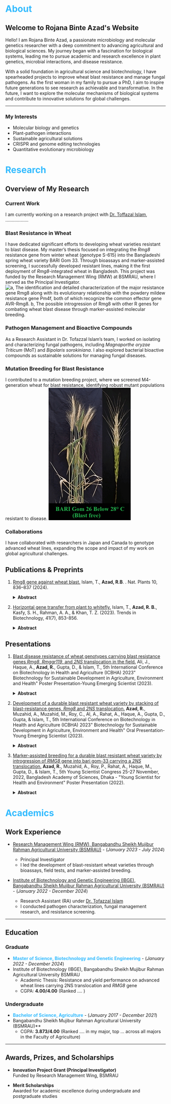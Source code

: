 # <span style="color:#33bbff">About</span>

## Welcome to Rojana Binte Azad's Website

Hello! I am Rojana Binte Azad, a passionate microbiology and molecular genetics researcher with a deep commitment to advancing agricultural and biological sciences. My journey began with a fascination for biological systems, leading me to pursue academic and research excellence in plant genetics, microbial interactions, and disease resistance.

With a solid foundation in agricultural science and biotechnology, I have spearheaded projects to improve wheat blast resistance and manage fungal pathogens. As the first woman in my family to pursue a PhD, I aim to inspire future generations to see research as achievable and transformative. In the future, I want to explore the molecular mechanisms of biological systems and contribute to innovative solutions for global challenges.

---

### My Interests
- Molecular biology and genetics  
- Plant-pathogen interactions  
- Sustainable agricultural solutions  
- CRISPR and genome editing technologies  
- Quantitative evolutionary microbiology


# <span style="color:#33bbff">Research</span>

## Overview of My Research

### Current Work

I am currently working on a research project with [Dr. Toffazal Islam](https://en.wikipedia.org/wiki/Tofazzal_Islam), ..................

### **Blast Resistance in Wheat**
I have dedicated significant efforts to developing wheat varieties resistant to blast disease. My master’s thesis focused on integrating the *Rmg8* resistance gene from winter wheat (genotype S-615) into the Bangladeshi spring wheat variety BARI Gom 33. Through bioassays and marker-assisted screening, I successfully developed resistant lines, making it the first deployment of *Rmg8*-integrated wheat in Bangladesh. This project was funded by the Research Management Wing (RMW) at BSMRAU, where I served as the Principal Investigator. 
![**a**, The identification and detailed characterization of the major resistance gene Rmg8 along with its evolutionary relationship with the powdery mildew resistance gene Pm4f, both of which recognize the common effector gene AVR-Rmg8. **b**, The possible introgression of Rmg8 with other R genes for combating wheat blast disease through marker-assisted molecular breeding.](https://media.springernature.com/full/springer-static/image/art%3A10.1038%2Fs41477-024-01690-3/MediaObjects/41477_2024_1690_Fig1_HTML.png?as=webp)


### **Pathogen Management and Bioactive Compounds**
As a Research Assistant in Dr. Tofazzal Islam’s team, I worked on isolating and characterizing fungal pathogens, including *Magnaporthe oryzae Triticum* (MoT) and *Bipolaris sorokiniana*. I also explored bacterial bioactive compounds as sustainable solutions for managing fungal diseases.

### **Mutation Breeding for Blast Resistance**
I contributed to a mutation breeding project, where we screened M4-generation wheat for blast resistance, identifying robust mutant populations resistant to disease.
![Blast in different temperatures](assets/img/testy.gif)

### **Collaborations**
I have collaborated with researchers in Japan and Canada to genotype advanced wheat lines, expanding the scope and impact of my work on global agricultural challenges.

## Publications & Preprints

1. [Rmg8 gene against wheat blast.](https://doi.org/10.1038/s41477-024-01690-3) Islam, T., **Azad, R.B**. . Nat. Plants 10, 836–837 (2024).
    <details>
        <summary><strong>Abstract</strong></summary>
        Characterization of <i>Rmg8</i>, the major resistancegene for wheat blast found in common wheat,brought a surprise: it is a variant of <i>Pm4</i>, aresistance gene for powdery mildew disease. Both genes recognize the AVR-<i>Rm8</i> gene ofthe wheat blast fungus <i>Magnaporthe oryzaepathotype Triticum</i> (MoT), which resultsin resistance against this pathogen. This discovery opens avenues for developing wheatvarieties to combat wheat blast disease. 
    </details>


2. [Horizontal gene transfer from plant to whitefly.](https://doi.org/10.1016/j.tibtech.2023.01.007)
Islam, T., **Azad, R. B.**, Kasfy, S. H., Rahman, A. A., & Khan, T. Z. (2023). Trends in Biotechnology, 41(7), 853-856.
    <details>
        <summary><strong>Abstract</strong></summary>
        The recent discovery of the horizontal transfer of a toxin-neutralizing gene from plant to whitefly (<i>Bemisia tabaci</i>), a polyphagous insect, sparked a new area of study. In this forum, we discuss some potential biotechnological applications of this newly discovered knowledge in the coevolutionary arms race between plants and whitefly.
    </details>

## Presentations

1. [Blast disease resistance of wheat genotypes carrying blast resistance genes _Rmg8_, _Rmggr119_, and _2NS_ translocation in the field.](https://doi.org/10.13140/RG.2.2.30677.23521) Ali, J., Haque, A., **Azad, R.**, Gupta, D., & Islam, T., 5th International Conference on Biotechnology in Health and Agriculture (ICBHA) 2023" Biotechnology for Sustainable Development in Agriculture, Environment and Health" Poster Presentation-Young Emerging Scientist (2023).
    <details>
            <summary><strong>Abstract</strong></summary>
            Wheat blast caused by a filamentous fungus <i>Magnaportha oryzae Triticum</i> (MoT) has emerged as a potential pandemic threat to global food security. Control of this fungus by chemical fungicides are unreliable due to its quick evolution and development of resistance against the chemicals. The development of a resistant variety is an effective way to combat the destructive fungal pathogen. Ten wheat blast resistance genes are discovered. Among them, seven genes namely, <i>Rmg1-7</i> are ineffective at higher temperatures. The blast resistance gene, <i>2NS</i> translocation has been deployed in the field of South America and Bangladesh. This study for the first-time evaluated blast-resistant performances of the genotypes <i>S615</i>, <i>GR119</i>, and wheat variety BARI Gom 33 that carry blast-resistance genes, <i>Rmg8</i>, <i>RmgGR119</i>, and <i>2NS</i> translocation, respectively in the field conditions, where BARI Gom 26 was used as a susceptible variety. Wheat genotypes/varieties carrying all three genes showed significantly higher but varying levels of blast resistance compared to BARI Gom 26. These results suggest that stacking of these genes in the elite varieties is needed to develop durable blast-resistant wheat varieties under the changing climate scenario in Bangladesh and beyond. Functional analysis of these genes is needed to elucidate the molecular mechanism of resistance under varying environmental conditions.
    </details>

2. [Development of a durable blast resistant wheat variety by stacking of blast-resistance genes, _Rmg8_ and _2NS_ translocation.](https://www.researchgate.net/publication/383213182_Development_of_a_Durable_Blast_Resistant_Wheat_Variety_by_Stacking_of_blast-resistance_genes_Rmg8_and_2NS_Translocation) **Azad, R.**, Muzahid, A., Muzahid, M., Roy, C., Al, A., Rahat, A., Haque, A., Gupta, D., Gupta, & Islam, T., 5th International Conference on Biotechnology in Health and Agriculture (ICBHA) 2023" Biotechnology for Sustainable Development in Agriculture, Environment and Health" Oral Presentation-Young Emerging Scientist (2023).
    <details>
        <summary><strong>Abstract</strong></summary>
        Wheat is one of the most important crops for global food security. <i>Magnaportha oryzae Triticum</i>, a filamentous fungus that causes wheat blast, has emerged as a potentially catastrophic food security threat in some countries in South America, Africa, and Asia, such as Bangladesh. Developing blast-resistant varieties is considered a long-term solution to this problem. There are limited sources of blast resistance, and no completely blast-resistant variety is available. To mitigate wheat blast, two blast resistance genes, <i>Rmg8</i> and <i>2NS</i> translocation, are thought to be promising candidates for stacking into commercially cultivated varieties. A <i>2NS</i> translocation in BARI Gom-33 has shown some tolerance to wheat blast. This study aimed to develop a durable blast-resistant variety by introducing <i>Rmg8</i> from genotype <i>S615</i> into BARI Gom-33. Eighty F1 seeds of introgressed plants were germinated and sown as individual lines to produce F2 segregating plants. Bioassay-guided and marker-based screening resulted in 11 blast-resistant F2 plants. A further evaluation of these 11 lines containing two resistance genes was carried out in the field for their blast resistance and yield. After bioassay and marker-assisted selection, we obtained 16 plants carrying both resistance genes, <i>Rmg8</i> and <i>2NS</i> translocation. The newly selected lines are resistant to blast as well as showed good agronomic characteristics. Selfing of the F4 population would result in promising lines carrying both genes along with superior agronomic characteristics that would be useful for the development of a durable blast-resistant wheat variety to combat the wheat blast disease in Bangladesh.
    </details>

3.  [Marker-assisted breeding for a durable blast resistant wheat variety by introgression of _RMG8_ gene into bari gom-33 carrying a _2NS_ translocation.](https://www.researchgate.net/publication/370943598_Marker-assisted_breeding_for_a_durable_blast_resistant_wheat_variety_by_introgression_of_Rmg8_gene_into_BARI_Gom-33_carrying_a_2NS_translocation) **Azad, R.**, Muzahid, A., Roy, P., Rahat, A., Haque, M., Gupta, D., & Islam, T., 5th Young Scientist Congress 25-27 November, 2022, Bangladesh Academy of Sciences, Dhaka - "Young Scientist for Health and Environment" Poster Presentation (2022).
    <details>
        <summary><strong>Abstract</strong></summary>
        Wheat is an important crop for world food security and also for Bangladesh. Recently, a fungal disease, wheat blast, caused by a filamentous fungus <i>Magnaporthe oryzae Triticum</i> has emerged as a destructive disease of wheat, which poses serious threat to food security in many countries including Bangladesh. Breeding for blast-resistant varieties must be a long-term solution to this fungus. Among the blast resistance genes discovered, two genes, <i>Rmg8</i> and <i>2NS</i> translocation are thought to be promising candidates to be introgressed into the commercially cultivated variety for the mitigation of wheat blast. BARI GOM-33 carrying a 2NS translocation has shown moderate tolerance to the wheat blast disease. The aim of this study was to introgress Rmg8 gene from genotype S615 into the BARI Gom-33 for the development of a durable blast resistant variety. After successful crossing, 61 F1 seeds from introgressed lines were sown in a field and harvested to obtain F2 segregating generation. Marker-based and bioassay-guided screening of F2 plants resulted in 11 blast resistant plants along with good agronomic characteristics. The lines carrying two resistant genes are ready to be evaluated again in the field for their blast resistance and yield. It is expected that segregating F3 generation would provide more stable lines carrying both genes along with superior agronomic characteristics that would be utilized for the development of blast resistant wheat variety.
    </details>

# <span style="color:#33bbff">Academics</span>

## Work Experience

- [Research Management Wing (RMW), Bangabandhu Sheikh Mujibur Rahman Agricultural University (BSMRAU)](https://www.researchgate.net/profile/Rojana-Azad) - (_January 2023 - July 2024_)
  - Principal Investigator 
  - I led the development of blast-resistant wheat varieties through bioassays, field tests, and marker-assisted breeding.
  
- [Institute of Biotechnology and Genetic Engineering (IBGE), Bangabandhu Sheikh Mujibur Rahman Agricultural University (BSMRAU)](https://ibge.bsmrau.edu.bd/) - (_January 2022 - December 2024_)
  - Research Assistant (RA) under [Dr. Tofazzal Islam](https://en.wikipedia.org/wiki/Tofazzal_Islam)
  - I conducted pathogen characterization, fungal management research, and resistance screening.  

---

## Education

### Graduate  

   - **<span style="color:#33bbff">Master of Science, Biotechnology and Genetic Engineering</span>** - (_January 2022 - December 2024_)
   - Institute of Biotechnology (IBGE), Bangabandhu Sheikh Mujibur Rahman Agricultural University BSMRAU 
        - Academic Thesis: Resistance and yield performance on advanced wheat lines carrying 2NS translocation and _RMG8_ gene
        - CGPA: **4.00/4.00** (Ranked .... )

### Undergraduate  

   - **<span style="color:#33bbff">Bachelor of Science, Agriculture</span>** - (_January 2017 - December 2021_)
   -  Bangabandhu Sheikh Mujibur Rahman Agricultural University (BSMRAU)** 
      - CGPA: **3.873/4.00** (Ranked .... in my major, top ... across all majors in the Faculty of Agriculture)
   
---

## Awards, Prizes, and Scholarships

- **Innovation Project Grant (Principal Investigator)**  
  Funded by Research Management Wing, BSMRAU  

- **Merit Scholarships**  
  Awarded for academic excellence during undergraduate and postgraduate studies  


